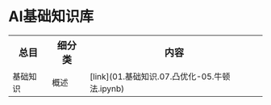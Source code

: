 AI基础知识库
===
<table style="width: 100%">
<tr style="font-weight: bold;font-size: larger">
<th>总目</th>
<th>细分类</th>
<th>内容</th>
</tr>
<tr>
<td>基础知识</td>
<td>概述</td>
<td>[link](01.基础知识.07.凸优化-05.牛顿法.ipynb)</td>
</tr>
</table>

